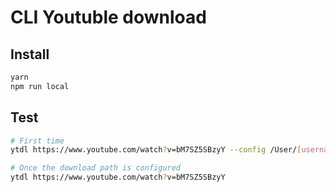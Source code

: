 # CLI Youtuble download

## Install

```bash
yarn
npm run local

```

## Test

```bash
# First time
ytdl https://www.youtube.com/watch?v=bM7SZ5SBzyY --config /User/[username]/Downloads

# Once the download path is configured
ytdl https://www.youtube.com/watch?v=bM7SZ5SBzyY
```
